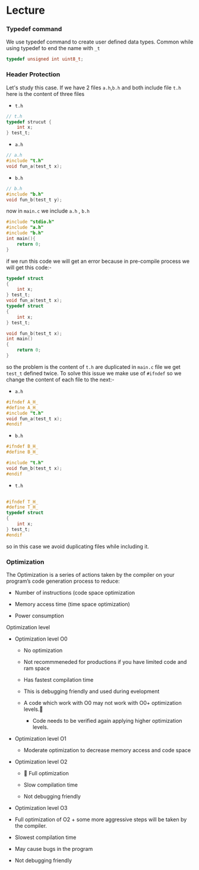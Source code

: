 # Lecture



### Typedef command

We use typedef command to create user defined data types. Common while using typedef to end the name with `_t`

```c
typedef unsigned int uint8_t;
```

### Header Protection

Let's study this case. If we have 2 files `a.h`,`b.h` and both include file `t.h` here is the content of three files

- `t.h`

```c
// t.h
typedef strucut {
    int x;
} test_t;
```

- `a.h`

```c
// a.h
#include "t.h"
void fun_a(test_t x);
```

- `b.h`

```c
// b.h
#include "b.h"
void fun_b(test_t y);
```

now in `main.c` we include `a.h` , `b.h`

```c
#include "stdio.h"
#include "a.h"
#include "b.h"
int main(){
    return 0;
}
```

if we run this code we will get an error because in pre-compile process we will get this code:-

```c
typedef struct
{
    int x;
} test_t;
void fun_a(test_t x);
typedef struct
{
    int x;
} test_t;

void fun_b(test_t x);
int main()
{
    return 0;
}


```

so the problem is the content of `t.h` are duplicated in `main.c` file we get `test_t` defined twice. To solve this issue we make use of `#ifndef` so we change the content of each file to the next:- 

- `a.h`

```c
#ifndef A_H_
#define A_H_
#include "t.h"
void fun_a(test_t x);
#endif
```



- `b.h`

```c
#ifndef B_H_
#define B_H_

#include "t.h"
void fun_b(test_t x);
#endif
```



- `t.h`

```c
    
#ifndef T_H_
#define T_H_
typedef struct
{
    int x;
} test_t;
#endif
```

so in this case we avoid duplicating files while including it.



### Optimization

The Optimization is a series of actions taken by the compiler on your program’s code generation process to reduce: 

- Number of instructions (code space optimization

- Memory access time (time space optimization)

- Power consumption

Optimization level

- Optimization level O0
  
  - No optimization
  
  - Not recommmeneded for productions if you have limited code and ram space
  
  - Has fastest compilation time
  
  - This is debugging friendly and used during evelopment
  
  - A code which work with O0 may not work
    with O0+ optimization levels. 
    
    - Code needs to be verified again applying higher optimization levels.

- Optimization level O1
  
  - Moderate optimization to decrease memory access and code space

- Optimization level O2
  
  -  Full optimization
  
  -  Slow compilation time
  
  - Not debugging friendly

- Optimization level O3

- Full optimization of O2 + some more aggressive steps will be taken by the compiler.

- Slowest compilation time

- May cause bugs in the program

- Not debugging friendly
